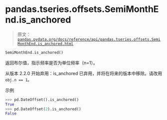 # pandas.tseries.offsets.SemiMonthEnd.is_anchored

> 原文：[`pandas.pydata.org/docs/reference/api/pandas.tseries.offsets.SemiMonthEnd.is_anchored.html`](https://pandas.pydata.org/docs/reference/api/pandas.tseries.offsets.SemiMonthEnd.is_anchored.html)

```py
SemiMonthEnd.is_anchored()
```

返回布尔值，指示频率是否为单位频率（n=1）。

从版本 2.2.0 开始弃用：is_anchored 已弃用，并将在将来的版本中移除。请改用`obj.n == 1`。

示例

```py
>>> pd.DateOffset().is_anchored()
True
>>> pd.DateOffset(2).is_anchored()
False 
```
